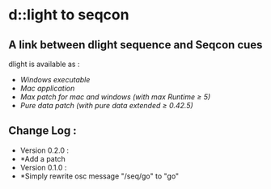 # d::light to seqcon
## A link between dlight sequence and Seqcon cues

dlight is available as :     
*    *Windows executable*    
*    *Mac application*     
*    *Max patch for mac and windows (with max Runtime ≥ 5)*    
*    *Pure data patch (with pure data extended ≥ 0.42.5)*    

## Change Log : 

* Version 0.2.0 :   
* *Add a patch
* Version 0.1.0 : 
* *Simply rewrite osc message "/seq/go" to "go"